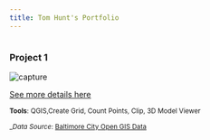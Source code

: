 ```yaml
---
title: Tom Hunt's Portfolio
---
```


<div style="display:table-row; width:100%; table-layout: fixed">
<div style="display: table-cell; width:370px; margin-right:3px" markdown="1">
  
### Project 1


![capture](https://user-images.githubusercontent.com/42807766/49518683-3d65b700-f86d-11e8-9cb6-217a7cde5086.PNG)

[See more details here](https://huntt1.github.io/Project1_BaltMap/project1.html)

<small>__Tools__: QGIS,Create Grid, Count Points, Clip, 3D Model Viewer              </small>

<small>__Data Source_: [Baltimore City Open GIS Data](http://gis-baltimore.opendata.arcgis.com/)

